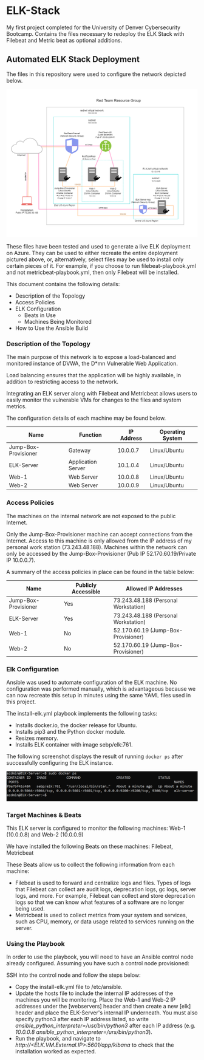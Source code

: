 # ELK-Stack
My first project completed for the University of Denver Cybersecurity Bootcamp. Contains the files necessary to redeploy the ELK Stack with Filebeat and Metric beat as optional additions. 

## Automated ELK Stack Deployment

The files in this repository were used to configure the network depicted below.

![Network Diagram](http://github.com/gmorelos/ELK-Stack/blob/main/Diagram/Gloria_Network%20Diagram.png "Network Diagram")

These files have been tested and used to generate a live ELK deployment on Azure. They can be used to either recreate the entire deployment pictured above, or, alternatively, select files may be used to install only certain pieces of it. For example, if you choose to run filebeat-playbook.yml and not metricbeat-playbook.yml, then only Filebeat will be installed. 

This document contains the following details:
- Description of the Topology
- Access Policies
- ELK Configuration
  - Beats in Use
  - Machines Being Monitored
- How to Use the Ansible Build


### Description of the Topology

The main purpose of this network is to expose a load-balanced and monitored instance of DVWA, the D*mn Vulnerable Web Application.

Load balancing ensures that the application will be highly available, in addition to restricting access to the network.


Integrating an ELK server along with Filebeat and Metricbeat allows users to easily monitor the vulnerable VMs for changes to the files and system metrics.

The configuration details of each machine may be found below.

| Name                 | Function           | IP Address | Operating System |
|----------------------|--------------------|------------|------------------|
| Jump-Box-Provisioner | Gateway            | 10.0.0.7   | Linux/Ubuntu     |
| ELK-Server           | Application Server | 10.1.0.4   | Linux/Ubuntu     |
| Web-1                | Web Server         | 10.0.0.8   | Linux/Ubuntu     |
| Web-2                | Web Server         | 10.0.0.9   | Linux/Ubuntu     |


### Access Policies

The machines on the internal network are not exposed to the public Internet.

Only the Jump-Box-Provisioner machine can accept connections from the Internet. Access to this machine is only allowed from the IP address of my personal work station (73.243.48.188).
Machines within the network can only be accessed by the Jump-Box-Provisioner (Pub IP 52.170.60.19/Private IP 10.0.0.7).

A summary of the access policies in place can be found in the table below:


| Name                 | Publicly Accessible | Allowed IP Addresses                 |
|----------------------|---------------------|--------------------------------------|
| Jump-Box-Provisioner | Yes                 | 73.243.48.188 (Personal Workstation) |
| ELK-Server           | Yes                 | 73.243.48.188 (Personal Workstation) |
| Web-1                | No                  | 52.170.60.19 (Jump-Box-Provisioner)  |
| Web-2                | No                  | 52.170.60.19 (Jump-Box-Provisioner)  |


### Elk Configuration

Ansible was used to automate configuration of the ELK machine. No configuration was performed manually, which is advantageous because we can now recreate this setup in minutes using the same YAML files used in this project.

The install-elk.yml playbook implements the following tasks:
- Installs docker.io, the docker release for Ubuntu.
- Installs pip3 and the Python docker module.
- Resizes memory.
- Installs ELK container with image sebp/elk:761.

The following screenshot displays the result of running `docker ps` after successfully configuring the ELK instance.

![docker ps](https://github.com/gmorelos/ELK-Stack/blob/main/Images/sebp%20elk.PNG "docker ps output")

### Target Machines & Beats
This ELK server is configured to monitor the following machines: Web-1 (10.0.0.8) and Web-2 (10.0.0.9)

We have installed the following Beats on these machines: Filebeat, Metricbeat

These Beats allow us to collect the following information from each machine:
- Filebeat is used to forward and centralize logs and files. Types of logs that Filebeat can collect are audit logs, deprecation logs, gc logs, server logs, and more. For example, Filebeat can collect and store deprecation logs so that we can know what features of a software are no longer being used.
- Metricbeat is used to collect metrics from your system and services, such as CPU, memory, or data usage related to services running on the server. 

### Using the Playbook
In order to use the playbook, you will need to have an Ansible control node already configured. Assuming you have such a control node provisioned:

SSH into the control node and follow the steps below:
- Copy the install-elk.yml file to /etc/ansible.
- Update the hosts file to include the internal IP addresses of the machines you will be monitoring. Place the Web-1 and Web-2 IP addresses under the [webservers] header and then create a new [elk] header and place the ELK-Server's internal IP underneath. You must also specify python3 after each IP address listed, so write *ansible_python_interpreter=/usr/bin/python3* after each IP address (e.g. *10.0.0.8 ansible_python_interpreter=/urs/bin/python3*).
- Run the playbook, and navigate to *http://<ELK.VM.External.IP>:5601/app/kibana* to check that the installation worked as expected.
